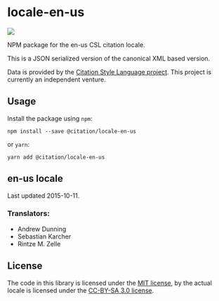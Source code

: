 # locale-en-us

[![](https://badgen.net/npm/v/@citation/locale-en-us)](https://npmjs.org/package/@citation/locale-en-us)

NPM package for the en-us CSL citation locale.

This is a JSON serialized version of the canonical XML based version.

Data is provided by the [Citation Style Language project](https://citationstyles.org).
This project is currently an independent venture.

## Usage
Install the package using `npm`:

```shell
npm install --save @citation/locale-en-us
```

or `yarn`:

```shell
yarn add @citation/locale-en-us
```

## en-us locale
Last updated 2015-10-11.

### Translators: 
- Andrew Dunning
- Sebastian Karcher
- Rintze M. Zelle

## License
The code in this library is licensed under the [MIT license][mit], by the actual locale is licensed under the [CC-BY-SA 3.0 license][cc-by-sa-3.0].

[mit]: https://opensource.org/licenses/MIT
[cc-by-sa-3.0]: https://creativecommons.org/licenses/by-sa/3.0/
